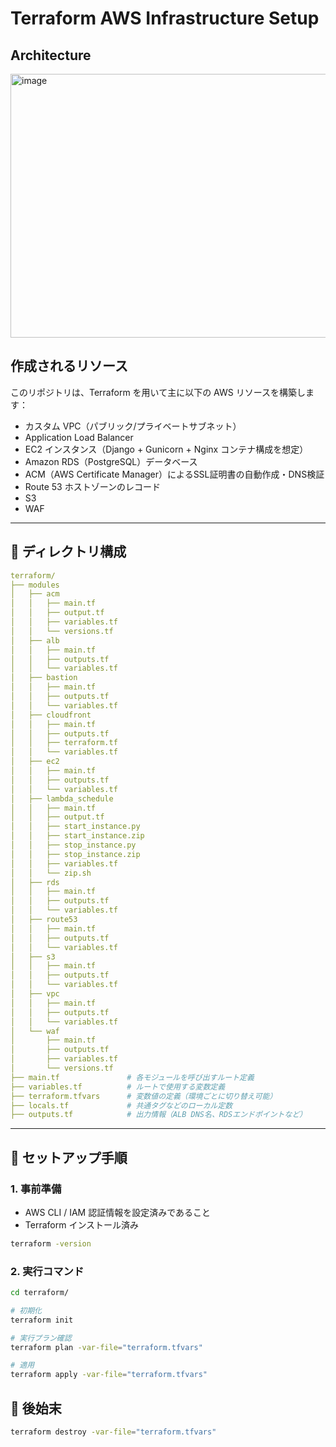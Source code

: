 # Terraform AWS Infrastructure Setup

## Architecture
<img width="770" height="422" alt="image" src="https://github.com/user-attachments/assets/1da90087-0a69-4d19-9a96-877833e50c00" />

## 作成されるリソース
このリポジトリは、Terraform を用いて主に以下の AWS リソースを構築します：

- カスタム VPC（パブリック/プライベートサブネット）
- Application Load Balancer
- EC2 インスタンス（Django + Gunicorn + Nginx コンテナ構成を想定）
- Amazon RDS（PostgreSQL）データベース
- ACM（AWS Certificate Manager）によるSSL証明書の自動作成・DNS検証
- Route 53 ホストゾーンのレコード
- S3
- WAF

---

## 📁 ディレクトリ構成

```yaml
terraform/
├── modules
│   ├── acm
│   │   ├── main.tf
│   │   ├── output.tf
│   │   ├── variables.tf
│   │   └── versions.tf
│   ├── alb
│   │   ├── main.tf
│   │   ├── outputs.tf
│   │   └── variables.tf
│   ├── bastion
│   │   ├── main.tf
│   │   ├── outputs.tf
│   │   └── variables.tf
│   ├── cloudfront
│   │   ├── main.tf
│   │   ├── outputs.tf
│   │   ├── terraform.tf
│   │   └── variables.tf
│   ├── ec2
│   │   ├── main.tf
│   │   ├── outputs.tf
│   │   └── variables.tf
│   ├── lambda_schedule
│   │   ├── main.tf
│   │   ├── output.tf
│   │   ├── start_instance.py
│   │   ├── start_instance.zip
│   │   ├── stop_instance.py
│   │   ├── stop_instance.zip
│   │   ├── variables.tf
│   │   └── zip.sh
│   ├── rds
│   │   ├── main.tf
│   │   ├── outputs.tf
│   │   └── variables.tf
│   ├── route53
│   │   ├── main.tf
│   │   ├── outputs.tf
│   │   └── variables.tf
│   ├── s3
│   │   ├── main.tf
│   │   ├── outputs.tf
│   │   └── variables.tf
│   ├── vpc
│   │   ├── main.tf
│   │   ├── outputs.tf
│   │   └── variables.tf
│   └── waf
│       ├── main.tf
│       ├── outputs.tf
│       ├── variables.tf
│       └── versions.tf
├── main.tf               # 各モジュールを呼び出すルート定義
├── variables.tf          # ルートで使用する変数定義
├── terraform.tfvars      # 変数値の定義（環境ごとに切り替え可能）
├── locals.tf             # 共通タグなどのローカル定数
├── outputs.tf            # 出力情報（ALB DNS名、RDSエンドポイントなど）
```

---

## 🚀 セットアップ手順

### 1. 事前準備

- AWS CLI / IAM 認証情報を設定済みであること
- Terraform インストール済み

```bash
terraform -version
```

### 2. 実行コマンド
```bash
cd terraform/

# 初期化
terraform init

# 実行プラン確認
terraform plan -var-file="terraform.tfvars"

# 適用
terraform apply -var-file="terraform.tfvars"
```

## 🧹 後始末
```bash
terraform destroy -var-file="terraform.tfvars"
```
